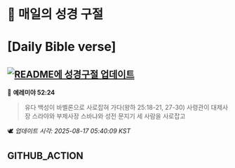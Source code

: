 # 🙏 매일의 성경 구절
# [Daily Bible verse]
## [![README에 성경구절 업데이트](https://github.com/DONGSUKA/first_test/actions/workflows/update-readme-bible.yml/badge.svg)](https://github.com/DONGSUKA/first_test/actions/workflows/update-readme-bible.yml)
<!-- START_BIBLE_VERSE -->
📖 **예레미야 52:24**
> 유다 백성이 바벨론으로 사로잡혀 가다(왕하 25:18-21, 27-30) 사령관이 대제사장 스라야와 부제사장 스바냐와 성전 문지기 세 사람을 사로잡고

🕊️ _업데이트 시각: 2025-08-17 05:40:09 KST_
  <!-- END_BIBLE_VERSE -->
## GITHUB_ACTION
